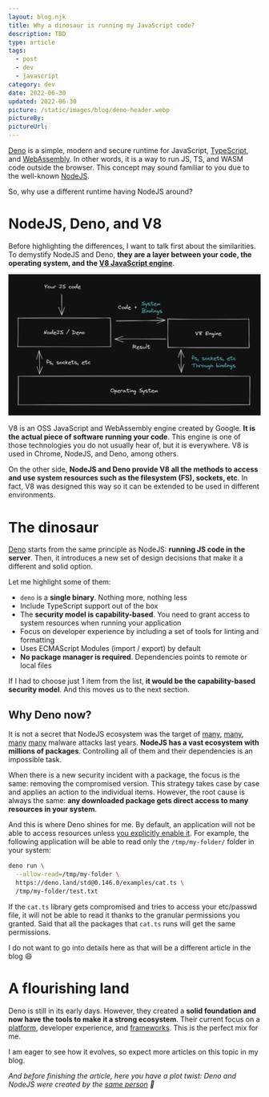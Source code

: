 ```yaml
---
layout: blog.njk
title: Why a dinosaur is running my JavaScript code?
description: TBD
type: article
tags:
  - post
  - dev
  - javascript
category: dev
date: 2022-06-30
updated: 2022-06-30
picture: /static/images/blog/deno-header.webp
pictureBy: 
pictureUrl: 
---
```


[Deno](https://deno.land/) is a simple, modern and secure runtime for JavaScript, [TypeScript](https://www.typescriptlang.org/), and [WebAssembly](https://webassembly.org/). In other words, it is a way to run JS, TS, and WASM code outside the browser. This concept may sound familiar to you due to the well-known [NodeJS](https://nodejs.org/). 

So, why use a different runtime having NodeJS around?

# NodeJS, Deno, and V8

Before highlighting the differences, I want to talk first about the similarities. To demystify NodeJS and Deno, **they are a layer between your code, the operating system, and the [V8 JavaScript engine](https://v8.dev/)**.

![Deno and NodeJS diagram. It indicates how Deno and NodeJS provide system bindings to the V8 engine](/static/images/blog/deno-diagram.webp)

V8 is an OSS JavaScript and WebAssembly engine created by Google. **It is the actual piece of software running your code**. This engine is one of those technologies you do not usually hear of, but it is everywhere. V8 is used in Chrome, NodeJS, and Deno, among others.

On the other side, **NodeJS and Deno provide V8 all the methods to access and use system resources such as the filesystem (FS), sockets, etc**. In fact, V8 was designed this way so it can be extended to be used in different environments.

# The dinosaur

[Deno](https://deno.land/) starts from the same principle as NodeJS: **running JS code in the server**. Then, it introduces a new set of design decisions that make it a different and solid option. 

Let me highlight some of them:

- `deno` is a **single binary**. Nothing more, nothing less
- Include TypeScript support out of the box
- The **security model is capability-based**. You need to grant access to system resources when running your application
- Focus on developer experience by including a set of tools for linting and formatting
- Uses ECMAScript Modules (import / export) by default
- **No package manager is required**. Dependencies points to remote or local files

If I had to choose just 1 item from the list, **it would be the capability-based security model**. And this moves us to the next section.

## Why Deno now?

It is not a secret that NodeJS ecosystem was the target of [many](https://medium.com/checkmarx-security/new-protestware-found-lurking-in-highly-popular-npm-package-d46f8ba67e36), [many](https://www.theregister.com/2022/05/12/npm-attacks-code-white-jfrog/), [many](https://blog.npmjs.org/post/180565383195/details-about-the-event-stream-incident.html,) [many](https://blog.npmjs.org/post/163723642530/crossenv-malware-on-the-npm-registry.html) malware attacks last years. **NodeJS has a vast ecosystem with millions of packages**. Controlling all of them and their dependencies is an impossible task.

When there is a new security incident with a package, the focus is the same: removing the compromised version. This strategy takes case by case and applies an action to the individual items. However, the root cause is always the same: **any downloaded package gets direct access to many resources in your system**.

And this is where Deno shines for me. By default, an application will not be able to access resources unless [you explicitly enable it](https://deno.land/manual/getting_started/permissions). For example, the following application will be able to read only the `/tmp/my-folder/` folder in your system:

```bash
deno run \
  --allow-read=/tmp/my-folder \
  https://deno.land/std@0.146.0/examples/cat.ts \
  /tmp/my-folder/test.txt
```

If the `cat.ts` library gets compromised and tries to access your etc/passwd file, it will not be able to read it thanks to the granular permissions you granted. Said that all the packages that `cat.ts` runs will get the same permissions. 

I do not want to go into details here as that will be a different article in the blog 😄

# A flourishing land

Deno is still in its early days. However, they created a **solid foundation and now have the tools to make it a strong ecosystem**. Their current focus on a [platform](https://deno.com), developer experience, and [frameworks](https://fresh.deno.dev/). This is the perfect mix for me.

I am eager to see how it evolves, so expect more articles on this topic in my blog. 

*And before finishing the article, here you have a plot twist: Deno and NodeJS were created by the [same person](https://en.wikipedia.org/wiki/Ryan_Dahl) 🤯*